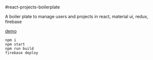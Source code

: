 #react-projects-boilerplate 

A boiler plate to manage users and projects in react, material ui, redux, firebase

[demo](https://react-projects-boilerplate.firebaseapp.com/)


``` 
npm i 
npm start 
npm run build
firebase deploy   
```
